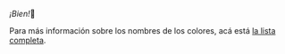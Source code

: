 
_¡Bien!_:clap: 

Para más información sobre los nombres de los colores, acá está [la lista completa](https://www.w3schools.com/colors/colors_names.asp). 


